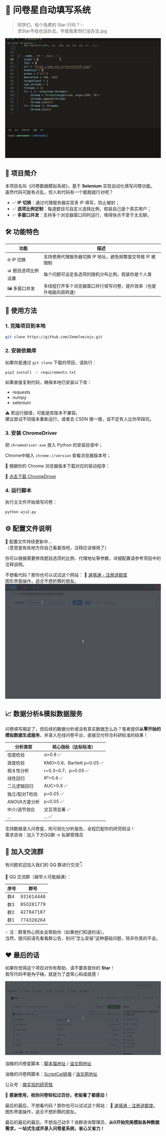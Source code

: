 # 🌟 问卷星自动填写系统

> 同学们，给个免费的 Star 行吗？✨  
> 求Star不给也没办法，毕竟我拿你们没办法.jpg

![run](./assets/run.gif)

## 🧾 项目简介  

本项目名叫《问卷数据模拟系统》，基于 **Selenium** 实现自动化填写问卷功能。  
虽然代码可能有点乱，但人和代码有一个能跑就行对吧？

- ✅ **IP 切换**：通过代理服务器实现多 IP 填写，防止被封；
- ✅ **选项比例定制**：每道题目可自定义选择比例，假装自己是个真实用户；
- ✅ **多窗口并发**：支持多个浏览器窗口同时运行，填得快点不至于太无聊。

## 🛠️ 功能特色  

| 功能               | 描述                                                                 |
| ------------------ | -------------------------------------------------------------------- |
| 🌐 IP 切换          | 支持使用代理服务器切换 IP 地址，避免频繁提交导致 IP 被限制           |
| 📊 题目选项比例设置 | 每个问题可设定各选项的随机分布比例，假装你是个人类                   |
| 🖼️ 多窗口并发       | 多线程打开多个浏览器窗口并行填写问卷，提升效率（也提升电脑风扇转速） |

## 🚀 使用方法  

### 1. 克隆项目到本地  

```bash
git clone https://github.com/Zemelee/wjx.git     
```

### 2. 安装依赖库  

如果你是通过 `git clone` 下载的项目，请执行：

```bash
pip3 install -r requirements.txt
```

如果直接复制代码，确保本地已安装以下库：

- requests
- numpy
- selenium

⚠️ 若运行报错，可能是库版本不兼容。  
建议尝试不同版本重新运行，或者去 CSDN 搜一搜，说不定有人比你早踩坑。

### 3. 安装 ChromeDriver  

把 `chromedriver.exe` 放入 Python 的安装目录中；

Chrome中输入 `chrome://version` 查看浏览器版本号；

📌 根据你的 Chrome 浏览器版本下载对应的驱动程序：

🔗 [点击下载 ChromeDriver](https://googlechromelabs.github.io/chrome-for-testing/)

### 4. 运行脚本  

执行主文件开始填写问卷：

```bash
python wjx2.py
```

## ⚙️ 配置文件说明  

🔧 配置文件持续更新中...  
（意思是有些地方你自己看着改吧，注释应该够用了）

你可以根据需要修改题目选项的比例、代理地址等参数，详细配置请参考项目中的注释说明。

不想看代码？那你也可以试试这个网站：
🔗 [速填通 - 注册送额度](http://sugarblack.top)  
图形界面操作，适合不想折腾的朋友。
![q11e](./assets/q11e.gif)


## 📈 数据分析&模拟数据服务

问卷填写搞定了，但后续的数据分析或没有真实数据怎么办？笔者提供**从零开始的模拟数据生成服务**，并录入在线问卷平台，直接交付符合科研标准的结果！

| 分析类型       | 核心指标（达标标准）                  |
| -------------- | ------------------------------------- |
| 信度检验     | α>0.8 ✅ |
| 效度检验     | KMO>0.8、Bartlett p<0.05 ✅ |
| 相关性分析     | r=0.3~0.7、p<0.05 ✅           |
| 线性回归       | R²>0.6 ✅                              |
| 二元逻辑回归   | AUC>0.8 ✅                            |
| 独立/配对T检验 | p<0.05 ✅                              |
| ANOVA方差分析  | p<0.05 ✅                              |
| 中介/调节效应  | 交互项显著 ✅                          |
| ...  | ... ✅                          |

支持数据录入问卷星，附可视化分析报告，全程匹配你的研究假设！  
需求咨询：加入下方QQ群 → 私聊管理员


## 💬 加入交流群  

有问题欢迎加入我们的 QQ 群进行交流👇

👥 QQ 交流群（越早人可能越满）：

| 序号 | 群号      |
| ---- | --------- |
| 群4  | 931614446 |
| 群3  | 850281779 |
| 群2  | 427847187 |
| 群1  | 774326264 |

💡 注：群里热心网友会帮助你（如果他们知道的话）。  
当然，提问前请先看看群公告，别问“怎么安装”这种基础问题，除非你真的不会。

## ❤️ 最后的话  

如果你觉得这个项目对你有帮助，请不要吝啬你的 **Star**！  
我写代码~~不是为了钱~~，就是为了虚荣心和成就感！

![star](./assets/star.gif)

油猴的问卷星脚本：[脚本猫地址](https://scriptcat.org/zh-CN/script-show-page/2833) / [油叉网地址](https://greasyfork.org/zh-CN/scripts/466722-%E9%97%AE%E5%8D%B7%E6%98%9F%E8%84%9A%E6%9C%AC)

油猴的问卷网脚本：[ScriptCat链接](https://scriptcat.org/zh-CN/script-show-page/3471) / [油叉网地址](https://greasyfork.org/zh-CN/scripts/536949-q11e-wjw)

公众号：[做实验的研究牲](https://mp.weixin.qq.com/s/iluh6THakUs8ygbphwVJ1Q)

🎉 **感谢使用，祝你问卷轻松过百份，老板看了都感动！**

最后的最后，不想看代码？那你也可以试试这个网站：
🔗 [速填通 - 注册送额度](http://sugarblack.top)。图形界面操作，适合不想折腾的朋友。

最后的最后的最后，不想自己动手？进群咨询管理员，**从0开始完美模拟各种数据需求，一站式生成并录入问卷星系统，省心又省力！**
